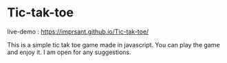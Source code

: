 # Tic-tak-toe

live-demo : https://imprsant.github.io/Tic-tak-toe/

This is a simple tic tak toe game made in javascript. You can play the game and enjoy it.
I am open for any suggestions.
